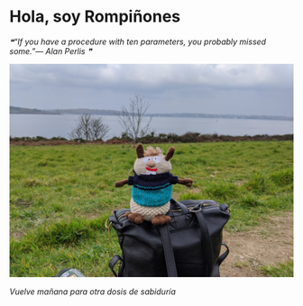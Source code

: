 # Hola, soy Rompiñones

<!--STARTS_HERE_QUOTE_README-->
<i>❝“If you have a procedure with ten parameters, you probably missed some.”— Alan Perlis  ❞</i>
<!--ENDS_HERE_QUOTE_README-->

<!--START_SECTION:update_image-->
![alt text](https://raw.githubusercontent.com/focaalvarez/rompinones/main/.github/images/IMG_20220329_132527.jpg?raw=true)
<!--END_SECTION:update_image-->

*Vuelve mañana para otra dosis de sabiduría*
